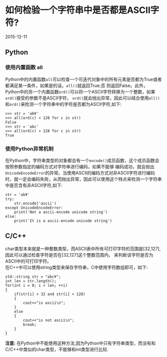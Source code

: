 # 如何检验一个字符串中是否都是ASCII字符?
2015-12-11  <br />           
## Python
### 使用内置函数 all
Python中的内置函数`all`可以检查一个可迭代对象中的所有元素是否都为True或者都满足某一条件，如果是的话，`all()`就返回True;否
则返回False。此外，Python中的另一个内置函数`ord()`可以将一个ASCII字符转换为一个整数，如果`ord()`接受的参数不是ASCII字符，
`ord()`就会抛出异常，因此可以结合使用`all()`和`ord()`来检测一个字符串中的字符是否都为ASCII字符,如下:       

    >>> str = 'ab¥'
    >>> all(ord(c) < 128 for c in str)
    False
    >>> str = 'abc'
    >>> all(ord(c) < 128 for c in str)
    True
### 使用Python异常机制
在Python中，字符串类型的对象都会有一个`encode()`成员函数，这个成员函数会按照参数指定的编码方式对字符串进行编码，如果不能够
编码成功，就会抛出`UnicodeEncodeError`的异常。当使用ASCII的编码方式对非ASCII字符进行编码时，就一定会编码失败，从而抛出异常，因此可以使用这个特点来检测一个字符串中是否含有非ASCII字符,如下:           

    str = 'ab¥'
    try:
    	str.encode('ascii')
    except UnicodeEncodeError:
    	print('Not a ascii-encode unicode string')
    else:
    	print('It is a ascii-encode unicode string')
## C/C++
char类型本来就是一种整数类型，而ASCII表中所有可打印字符的范围是[32,127],因此可以通过检查字符是否在[32,127]这个整数范围内，
来判断该字符是否为ASCII中的可打印字符。           
在C++中可以使用string类型来保存字符串，C中使用字符数组即可，如下:          

	std::string str = "abc¥";
	int len = str.length();
	for(int i = 0; i < len; ++i)
	{
		if(str[i] > 32 and str[i] < 128)
		{
			cout<<"is ascii\n";
		}
		else
		{
			cout<<"is not ascii\n";
			break;
		}
	}
**注意:** 在Python中不能使用这种方法,因为Python中只有字符串类型，而没有和C/C++中类似的char类型，不能够和int类型进行比较.           

